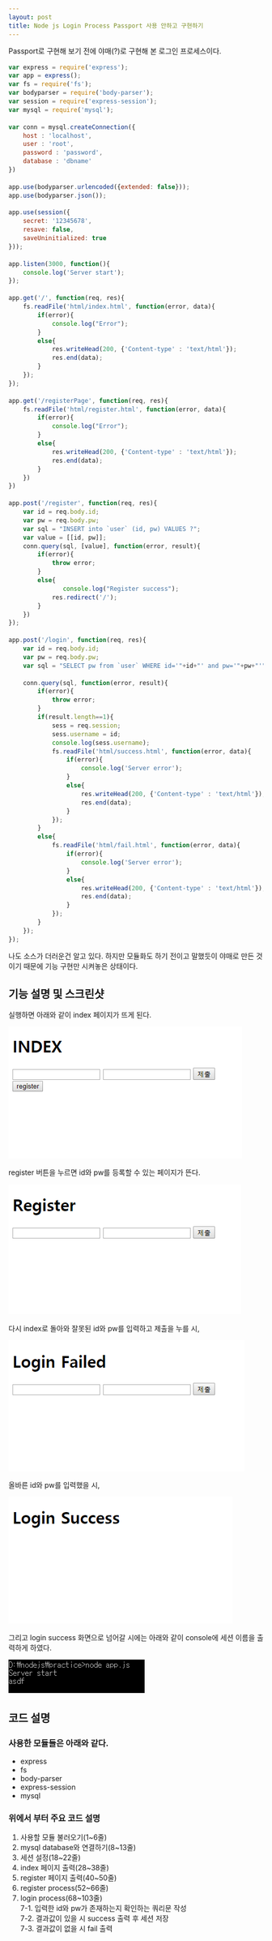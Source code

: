 ```yaml
---
layout: post
title: Node js Login Process Passport 사용 안하고 구현하기
---
```


Passport로 구현해 보기 전에 야매(?)로 구현해 본 로그인 프로세스이다.

```javascript
var express = require('express');
var app = express();
var fs = require('fs');
var bodyparser = require('body-parser');
var session = require('express-session');
var mysql = require('mysql');

var conn = mysql.createConnection({
    host : 'localhost',
    user : 'root',
    password : 'password',
    database : 'dbname'
})

app.use(bodyparser.urlencoded({extended: false}));
app.use(bodyparser.json());

app.use(session({
    secret: '12345678',
    resave: false,
    saveUninitialized: true
}));

app.listen(3000, function(){
    console.log('Server start');
});

app.get('/', function(req, res){
    fs.readFile('html/index.html', function(error, data){
        if(error){
            console.log("Error");
        }
        else{
            res.writeHead(200, {'Content-type' : 'text/html'});
            res.end(data);
        }
    });
});

app.get('/registerPage', function(req, res){
    fs.readFile('html/register.html', function(error, data){
        if(error){
            console.log("Error");
        }
        else{
            res.writeHead(200, {'Content-type' : 'text/html'});
            res.end(data);
        }
    })
})

app.post('/register', function(req, res){
    var id = req.body.id;
    var pw = req.body.pw;
    var sql = "INSERT into `user` (id, pw) VALUES ?";
    var value = [[id, pw]];
    conn.query(sql, [value], function(error, result){
        if(error){
            throw error;
        }
        else{
               console.log("Register success");
            res.redirect('/');
        }
    })
});

app.post('/login', function(req, res){
    var id = req.body.id;
    var pw = req.body.pw;
    var sql = "SELECT pw from `user` WHERE id='"+id+"' and pw='"+pw+"'";

    conn.query(sql, function(error, result){
        if(error){
            throw error;
        }
        if(result.length==1){
            sess = req.session;
            sess.username = id;
            console.log(sess.username);
            fs.readFile('html/success.html', function(error, data){
                if(error){
                    console.log('Server error');
                }
                else{
                    res.writeHead(200, {'Content-type' : 'text/html'});
                    res.end(data);
                }
            });
        }
        else{
            fs.readFile('html/fail.html', function(error, data){
                if(error){
                    console.log('Server error');
                }
                else{
                    res.writeHead(200, {'Content-type' : 'text/html'});
                    res.end(data);
                }
            });
        }
    });
});
```

나도 소스가 더러운건 알고 있다. 하지만 모듈화도 하기 전이고 말했듯이 야매로 만든 것이기 때문에 기능 구현만 시켜놓은 상태이다.

## 기능 설명 및 스크린샷

실행하면 아래와 같이 index 페이지가 뜨게 된다.

<img src="/images/index.PNG">

register 버튼을 누르면 id와 pw를 등록할 수 있는 페이지가 뜬다.

<img src="/images/register.PNG">

다시 index로 돌아와 잘못된 id와 pw를 입력하고 제출을 누를 시,

<img src="/images/fail.PNG">

올바른 id와 pw를 입력했을 시,

<img src="/images/success.PNG">

그리고 login success 화면으로 넘어갈 시에는 아래와 같이 console에 세션 이름을 출력하게 하였다.

<img src="/images/console.PNG">

## 코드 설명

### 사용한 모듈들은 아래와 같다.
* express
* fs
* body-parser
* express-session
* mysql

### 위에서 부터 주요 코드 설명
1. 사용할 모듈 불러오기(1~6줄)
2. mysql database와 연결하기(8~13줄)
3. 세션 설정(18~22줄)
4. index 페이지 출력(28~38줄)
5. register 페이지 출력(40~50줄)
6. register process(52~66줄)
7. login process(68~103줄)<br>
7-1. 입력한 id와 pw가 존재하는지 확인하는 쿼리문 작성<br>
7-2. 결과값이 있을 시 success 출력 후 세션 저장<br>
7-3. 결과값이 없을 시 fail 출력

